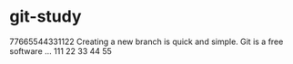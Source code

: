 # git-study
77665544331122
Creating a new branch is quick and simple.
Git is a free software ...
111
22
33
44
55
